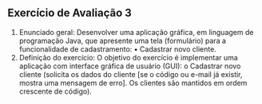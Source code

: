 ## Exercício de Avaliação 3
1. Enunciado geral:
Desenvolver uma aplicação gráfica, em linguagem de
programação Java, que apresente uma tela (formulário) para a funcionalidade de
cadastramento:
• Cadastrar novo cliente.
3. Definição do exercício:
O objetivo do exercício é implementar uma aplicação com interface gráfica de usuário (GUI):
o Cadastrar novo cliente (solicita os dados do cliente [se o código ou e-mail já
existir, mostra uma mensagem de erro]. Os clientes são mantidos em ordem
crescente de código).
